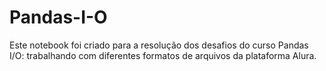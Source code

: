 # Pandas-I-O
Este notebook foi criado para a resolução dos desafios do curso Pandas I/O: trabalhando com diferentes formatos de arquivos da plataforma Alura.
